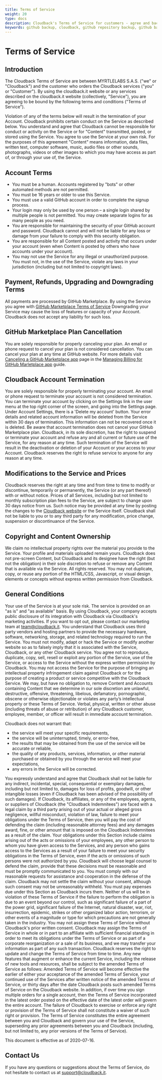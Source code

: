 ```yaml
---
title: Terms of Service
weight: 20
type: docs
description: Cloudback's Terms of Service for customers - agree and backup GitHub repository now
keywords: github backup, cloudback, github repository backup, github backup as a service, github backup service, github backup solution, github backup tool, github backup tools, github backup software, terms of service
---
```



# Terms of Service

## Introduction

The Cloudback Terms of Service are between MYRTLELABS S.A.S. ("we" or "Cloudback") and the customer who orders the Cloudback services ("you" or "Customer"). By using the cloudback.it website or any services described on the cloudback.it website (collectively, "Service"), you are agreeing to be bound by the following terms and conditions ("Terms of Service").

Violation of any of the terms below will result in the termination of your Account.  Cloudback prohibits certain conduct on the Service as described below. You understand and agree that Cloudback cannot be responsible for conduct or activity on the Service or for "Content" transmitted, posted, or stored  using the Service. You agree to use the Service at your own risk. For the purposes of this agreement "Content" means information, data files, written text, computer software, music, audio files or other sounds, photographs, videos or other images to which you may have access as part of, or through your use of, the Service.

## Account Terms

 - You must be a human. Accounts registered by "bots" or other automated methods are not permitted.
 - You must be 16 years or older to use this Service.
 - You must use a valid GitHub account in order to complete the signup process.
 - Your login may only be used by one person – a single login shared by multiple people is not permitted. You may create separate logins for as many people as you need.
 - You are responsible for maintaining the security of your GitHub account and password. Cloudback cannot and will not be liable for any loss or damage from your failure to comply with this security obligation.
 - You are responsible for all Content posted and activity that occurs under your account (even when Content is posted by others who have accounts under your account).
 - You may not use the Service for any illegal or unauthorized purpose. You must not, in the use of the Service, violate any laws in your jurisdiction (including but not limited to copyright laws).

## Payment, Refunds, Upgrading and Downgrading Terms

All payments are processed by GitHub Marketplace. By using the Service you agree with [GitHub Marketplace Terms of Service](https://docs.github.com/en/github/site-policy/github-marketplace-terms-of-service)
Downgrading your Service may cause the loss of features or capacity of your Account. Cloudback does not accept any liability for such loss.

## GitHub Marketplace Plan Cancellation

You are solely responsible for properly canceling your plan. An email or phone request to cancel your plan is not considered cancellation. You can cancel your plan at any time at GitHub website.
For more details visit [Canceling a GitHub Marketplace app](https://docs.github.com/en/github/setting-up-and-managing-billing-and-payments-on-github/canceling-a-github-marketplace-app) page in the [Managing Billing for GitHub Marletplace app](https://docs.github.com/en/github/setting-up-and-managing-billing-and-payments-on-github/managing-billing-for-github-marketplace-apps) guide.

## Cloudback Account Termination

You are solely responsible for properly terminating your account. An email or phone request to terminate your account is not considered termination.
You can terminate your account by clicking on the Settings link in the user menu at the top right corner of the screen, and going into the Settings page. Under Account Settings, there is a 'Delete my account' button.
Your error details and related account information will be deleted from the Service within 30 days of termination. This information can not be recovered once it is deleted.
Be aware that account termination does not cancel your GitHub Marketplace plan.
Cloudback, in its sole discretion, has the right to suspend or terminate your account and refuse any and all current or future use of the Service, for any reason at any time. Such termination of the Service will result in the deactivation or deletion of your Account or your access to your Account. Cloudback reserves the right to refuse service to anyone for any reason at any time.

## Modifications to the Service and Prices

Cloudback reserves the right at any time and from time to time to modify or discontinue, temporarily or permanently, the Service (or any part thereof) with or without notice.
Prices of all Services, including but not limited to monthly subscription plan fees to the Service, are subject to change upon 30 days notice from us. Such notice may be provided at any time by posting the changes to the [Cloudback website](https://cloudback.it) or the Service itself.
Cloudback shall not be liable to you or to any third party for any modification, price change, suspension or discontinuance of the Service.

## Copyright and Content Ownership

We claim no intellectual property rights over the material you provide to the Service. Your profile and materials uploaded remain yours.
Cloudback does not pre-screen Content, but Cloudback and its designee have the right (but not the obligation) in their sole discretion to refuse or remove any Content that is available via the Service.
All rights reserved. You may not duplicate, copy, or reuse any portion of the HTML/CSS, Javascript, or visual design elements or concepts without express written permission from Cloudback. 

## General Conditions

Your use of the Service is at your sole risk. The service is provided on an "as is" and "as available" basis.
By using Cloudback, your company accepts public disclosure of its integration with Cloudback via Cloudback's marketing activities. If you want to opt out, please contact our marketing team at team@cloudback.it.
You understand that Cloudback uses third party vendors and hosting partners to provide the necessary hardware, software, networking, storage, and related technology required to run the Service.
You must not modify, adapt or hack the Service or modify another website so as to falsely imply that it is associated with the Service, Cloudback, or any other Cloudback service.
You agree not to reproduce, duplicate, copy, sell, resell or exploit any portion of the Service, use of the Service, or access to the Service without the express written permission by Cloudback.
You may not access the Service for the purpose of bringing an intellectual property infringement claim against Cloudback or for the purpose of creating a product or service competitive with the Cloudback Service.
We may, but have no obligation to, remove Content and Accounts containing Content that we determine in our sole discretion are unlawful, destructive, offensive, threatening, libelous, defamatory, pornographic, obscene or otherwise objectionable or violates any party’s intellectual property or these Terms of Service.
Verbal, physical, written or other abuse (including threats of abuse or retribution) of any Cloudback customer, employee, member, or officer will result in immediate account termination.

Cloudback does not warrant that:

 - the service will meet your specific requirements, 
 - the service will be uninterrupted, timely, or error-free, 
 - the results that may be obtained from the use of the service will be accurate or reliable, 
 - the quality of any products, services, information, or other material purchased or obtained by you through the service will meet your expectations, 
 - any errors in the Service will be corrected.
 
You expressly understand and agree that Cloudback shall not be liable for any indirect, incidental, special, consequential or exemplary damages, including but not limited to, damages for loss of profits, goodwill, or other intangible losses (even if Cloudback has been advised of the possibility of such damages).
If Cloudback, its affiliates, or any of the employees, agents, or suppliers of Cloudback (the "Cloudback Indemnitees") are faced with a legal claim by a third party arising out of your actual or alleged gross negligence, willful misconduct, violation of law, failure to meet your obligations under the Terms of Service, then you will pay the cost of defending the claim (including reasonable attorney fees) and any damages award, fine, or other amount that is imposed on the Cloudback Indemnitees as a result of the claim. Your obligations under this Section include claims arising out of the acts or omissions of your employees, any other person to whom you have given access to the Services, and any person who gains access to the Services as a result of your failure to meet your security obligations in the Terms of Service, even if the acts or omissions of such persons were not authorized by you. Cloudback will choose legal counsel to defend the claim, provide that these decisions must be reasonable and must be promptly communicated to you. You must comply with our reasonable requests for assistance and cooperation in the defense of the claim. Cloudback may not settle the claim without your consent, although such consent may not be unreasonably withheld. You must pay expenses due under this Section as Cloudback incurs them.
Neither of us will be in violation of these Terms of Service if the failure to perform the obligation is due to an event beyond our control, such as significant failure of a part of the power grid, significant failure of the Internet, natural disaster, war, riot, insurrection, epidemic, strikes or other organized labor action, terrorism, or other events of a magnitude or type for which precautions are not generally taken in the industry.
You may not assign these Terms of Service without Cloudback's prior written consent. Cloudback may assign the Terms of Service in whole or in part to an affiliate with sufficient financial standing in order to meet its obligations under the Terms of Service or as part of a corporate reorganization or a sale of its business, and we may transfer your information as part of any such transaction.
Cloudback reserves the right to update and change the Terms of Service from time to time. Any new features that augment or enhance the current Service, including the release of new tools and resources, shall be subject to the amended Terms of Service as follows: Amended Terms of Service will become effective the earlier of either your acceptance of the amended Terms of Service, your continued use of the Services after written notice of the amended Terms of Service, or thirty days after the date Cloudback posts such amended Terms of Service on the Cloudback website. In addition, if over time you sign multiple orders for a single account, then the Terms of Service incorporated in the latest order posted on the effective date of the latest order will govern the entire account.
The failure of Cloudback to exercise or enforce any right or provision of the Terms of Service shall not constitute a waiver of such right or provision. The Terms of Service constitutes the entire agreement between you and Cloudback and govern your use of the Service, superseding any prior agreements between you and Cloudback (including, but not limited to, any prior versions of the Terms of Service).

This document is effective as of 2020-07-16.

## Contact Us
If you have any questions or suggestions about the Terms of Service, do not hesitate to contact us at support@cloudback.it.
